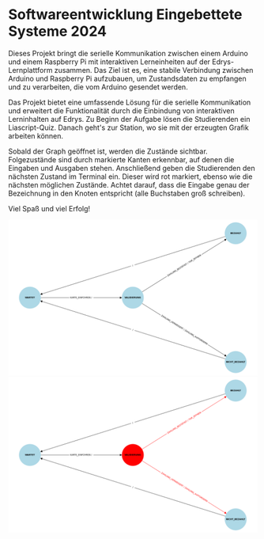 # Softwareentwicklung Eingebettete Systeme 2024


Dieses Projekt bringt die serielle Kommunikation zwischen einem Arduino und einem Raspberry Pi mit interaktiven Lerneinheiten auf der Edrys-Lernplattform zusammen. Das Ziel ist es, eine stabile Verbindung zwischen Arduino und Raspberry Pi aufzubauen, um Zustandsdaten zu empfangen und zu verarbeiten, die vom Arduino gesendet werden.

Das Projekt bietet eine umfassende Lösung für die serielle Kommunikation und erweitert die Funktionalität durch die Einbindung von interaktiven Lerninhalten auf Edrys. Zu Beginn der Aufgabe lösen die Studierenden ein Liascript-Quiz. Danach geht's zur Station, wo sie mit der erzeugten Grafik arbeiten können.

Sobald der Graph geöffnet ist, werden die Zustände sichtbar. Folgezustände sind durch markierte Kanten erkennbar, auf denen die Eingaben und Ausgaben stehen. Anschließend geben die Studierenden den nächsten Zustand im Terminal ein. Dieser wird rot markiert, ebenso wie die nächsten möglichen Zustände. Achtet darauf, dass die Eingabe genau der Bezeichnung in den Knoten entspricht (alle Buchstaben groß schreiben).

Viel Spaß und viel Erfolg!

![Start](Figure_1.png)
![neuer Zustand](Figure_2.png)
